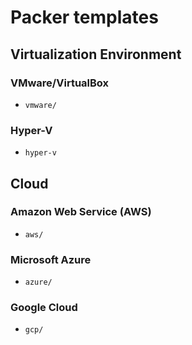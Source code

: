 # Packer templates 

## Virtualization Environment

### VMware/VirtualBox

* `vmware/`
  
### Hyper-V

* `hyper-v`


## Cloud

### Amazon Web Service (AWS)

* `aws/`

### Microsoft Azure

* `azure/`

### Google Cloud

* `gcp/`